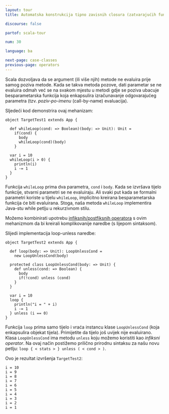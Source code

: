 ```yaml
---
layout: tour
title: Automatska konstrukcija tipno zavisnih closura (zatvarajućih funkcija)

discourse: false

partof: scala-tour

num: 30

language: ba

next-page: case-classes
previous-page: operators
---
```


Scala dozvoljava da se argument (ili više njih) metode ne evaluira prije samog poziva metode.
Kada se takva metoda pozove, dati parametar se ne evaluira odmah već se na svakom mjestu u metodi gdje se poziva ubacuje 
besparametarska funkcija koja enkapsulira izračunavanje odgovarajućeg parametra (tzv. *poziv-po-imenu* (call-by-name) evaluacija).

Sljedeći kod demonstrira ovaj mehanizam:

    object TargetTest1 extends App {
	
      def whileLoop(cond: => Boolean)(body: => Unit): Unit =
        if(cond) {
          body
          whileLoop(cond)(body)
        }
		
      var i = 10
      whileLoop(i > 0) {
        println(i)
        i -= 1
      }
    }

Funkcija `whileLoop` prima dva parametra, `cond` i `body`. Kada se izvršava tijelo funkcije, stvarni parametri se ne evaluiraju. 
Ali svaki put kada se formalni parametri koriste u tijelu `whileLoop`, implicitno kreirana besparametarska funkcija će biti evaluirana.
Stoga, naša metoda `whileLoop` implementira Java-stu while petlju u rekurzivnom stilu.

Možemo kombinirati upotrebu [infiksnih/postfiksnih operatora](operators.html) s ovim mehanizmom da bi kreirali 
komplikovanije naredbe (s lijepom sintaksom).

Slijedi implementacija loop-unless naredbe:

    object TargetTest2 extends App {
	
      def loop(body: => Unit): LoopUnlessCond =
        new LoopUnlessCond(body)
		
      protected class LoopUnlessCond(body: => Unit) {
        def unless(cond: => Boolean) {
          body
          if(!cond) unless (cond)
        }
      }
	  
      var i = 10
      loop {
        println("i = " + i)
        i -= 1
      } unless (i == 0)
    }

Funkcija `loop` prima samo tijelo i vraća instancu klase `LoopUnlessCond` (koja enkapsulira objekat tijela).
Primijetite da tijelo još uvijek nije evaluirano.
Klasa `LoopUnlessCond` ima metodu `unless` koju možemo koristiti kao *infiksni operator*.
Na ovaj način postižemo prilično prirodnu sintaksu za našu novu petlju: `loop { < stats > } unless ( < cond > )`.

Ovo je rezultat izvršenja `TargetTest2`:

    i = 10
    i = 9
    i = 8
    i = 7
    i = 6
    i = 5
    i = 4
    i = 3
    i = 2
    i = 1

